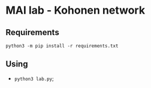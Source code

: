 # MAI lab - Kohonen network

## Requirements

    python3 -m pip install -r requirements.txt

## Using

- `python3 lab.py`;

